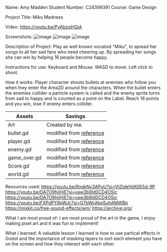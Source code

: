 Name: Amy Madden
Student Number: C24399391
Course: Game Design

Project Title: Miku Madness

Video:
https://youtu.be/PyAbzsiHQjA

Screenshots:
![image](https://github.com/user-attachments/assets/7d975f9f-2160-4352-bf02-cb0ac5fab019)
![image](https://github.com/user-attachments/assets/21f1bae6-d82e-4671-9930-f78f1d36dffe)
![image](https://github.com/user-attachments/assets/f17f560e-ebca-4d6c-b401-7061185bfbad)


Description of Project:
Play as well known vocaloid "Miku", to spread her songs to all her sad fans who need cheering up. By spreading her songs she can win by helping 16 people become happy.

Instructions for use:
Keyboard and Mouse. WASD to move. Left click to shoot.

How it works:
Player character shoots bullets at enemies who follow you when they enter the Area2D around the characters. When the bullet enters the enemies collider a particle system is called and the enemy sprite turns from sad to happy and is counted as a point on the Label. Reach 16 points and you win, lose if enemy enters collider.


| Assets       | Savings |
| ----------- | ------- |
| Art         | Created by me.|
| bullet.gd   | modified from [reference](https://www.youtube.com/watch?v=RxgkNv3APoU)|
| player.gd   | modified from [reference](https://www.youtube.com/watch?v=DA7O9hjjHjE)|
| enemy.gd    | modified from [reference](https://www.youtube.com/watch?v=FXPdPY8pWJc)|
| game_over.gd| modified from [reference](https://www.youtube.com/watch?v=aPN7k7irDnY&t=1539s)|
| Score.gd    | modified from [reference](https://www.youtube.com/watch?v=RxgkNv3APoU)|
| world.gd    | modified from [reference](https://www.youtube.com/watch?v=DA7O9hjjHjE)|


Resources used:
https://youtu.be/RxgkNv3APoU?si=VtZtdeYdX0E5d-9P
https://youtu.be/DA7O9hjjHjE?si=vaw3b9ld0CD4OSic
https://youtu.be/DA7O9hjjHjE?si=vaw3b9ld0CD4OSic
https://youtu.be/FXPdPY8pWJc?si=G7bWcAkpSuhAMWBp
https://mixkit.co/free-sound-effects/win/
https://archive.org/

What I am most proud of: 
I am most proud of the art in the game, I enjoy making pixel art and it was fun to implement!

What I learned:
A valuable lesson I learned is how to use partical effects in Godot and the importance of masking layers to sort each element you have on the screen and how they interact with each other.
